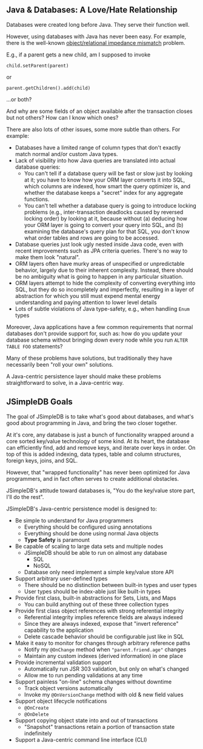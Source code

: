 ## Java & Databases: A Love/Hate Relationship ##

Databases were created long before Java. They serve their function well.

However, using databases with Java has never been easy. For example, there is the well-known [object/relational impedance mismatch](http://en.wikipedia.org/wiki/Object-relational_impedance_mismatch) problem.

E.g., if a parent gets a new child, am I supposed to invoke
```
child.setParent(parent)
```
or
```
parent.getChildren().add(child)
```
...or both?

And why are some fields of an object available after the transaction closes but not others? How can I know which ones?

There are also lots of other issues, some more subtle than others. For example:
  * Databases have a limited range of column types that don't exactly match normal and/or custom Java types.
  * Lack of visibility into how Java queries are translated into actual database queries:
    * You can't tell if a database query will be fast or slow just by looking at it; you have to know how your ORM layer converts it into SQL, which columns are indexed, how smart the query optimizer is, and whether the database keeps a "secret" index for any aggregate functions.
    * You can't tell whether a database query is going to introduce locking problems (e.g., inter-transaction deadlocks caused by reversed locking order) by looking at it, because without (a) deducing how your ORM layer is going to convert your query into SQL, and (b) examining the database's query plan for that SQL, you don't know what order tables and rows are going to be accessed.
  * Database queries just look ugly nested inside Java code, even with recent improvements such as JPA criteria queries. There's no way to make them look "natural".
  * ORM layers often have murky areas of unspecified or unpredictable behavior, largely due to their inherent complexity. Instead, there should be no ambiguity what is going to happen in any particular situation.
  * ORM layers attempt to hide the complexity of converting everything into SQL, but they do so incompletely and imperfectly, resulting in a layer of abstraction for which you still must expend mental energy understanding and paying attention to lower level details
  * Lots of subtle violations of Java type-safety, e.g., when handling `Enum` types

Moreover, Java applications have a few common requirements that normal databases don't provide support for, such as: how do you update your database schema without bringing down every node while you run `ALTER TABLE FOO` statements?

Many of these problems have solutions, but traditionally they have necessarily been "roll your own" solutions.

A Java-centric persistence layer should make these problems straightforward to solve, in a Java-centric way.

## JSimpleDB Goals ##

The goal of JSimpleDB is to take what's good about databases, and what's good about programming in Java, and bring the two closer together.

At it's core, any database is just a bunch of functionality wrapped around a core sorted key/value technology of some kind. At its heart, the database can efficiently find, add and remove keys, and iterate over keys in order. On top of this is added indexing, data types, table and column structures, foreign keys, joins, and SQL.

However, that "wrapped functionality" has never been optimized for Java programmers, and in fact often serves to create additional obstacles.

JSimpleDB's attitude toward databases is, "You do the key/value store part, I'll do the rest".

JSimpleDB's Java-centric persistence model is designed to:
  * Be simple to understand for Java programmers
    * Everything should be configured using annotations
    * Everything should be done using normal Java objects
    * **Type Safety** is paramount
  * Be capable of scaling to large data sets and multiple nodes
    * JSimpleDB should be able to run on almost any database
      * SQL
      * NoSQL
    * Database only need implement a simple key/value store API
  * Support arbitrary user-defined types
    * There should be no distinction between built-in types and user types
    * User types should be index-able just like built-in types
  * Provide first class, built-in abstractions for Sets, Lists, and Maps
    * You can build anything out of these three collection types
  * Provide first class object references with strong referential integrity
    * Referential integrity implies reference fields are always indexed
    * Since they are always indexed, expose that "invert reference" capability to the application
    * Delete cascade behavior should be configurable just like in SQL
  * Make it easy to monitor for changes through arbitrary reference paths
    * Notify my `@OnChange` method when `"parent.friend.age"` changes
    * Maintain any custom indexes (derived information) in one place
  * Provide incremental validation support
    * Automatically run JSR 303 validation, but only on what's changed
    * Allow me to run pending validations at any time
  * Support painless "on-line" schema changes without downtime
    * Track object versions automatically
    * Invoke my `@OnVersionChange` method with old & new field values
  * Support object lifecycle notifications
    * `@OnCreate`
    * `@OnDelete`
  * Support copying object state into and out of transactions
    * "Snapshot" transactions retain a portion of transaction state indefinitely
  * Support a Java-centric command line interface (CLI)

